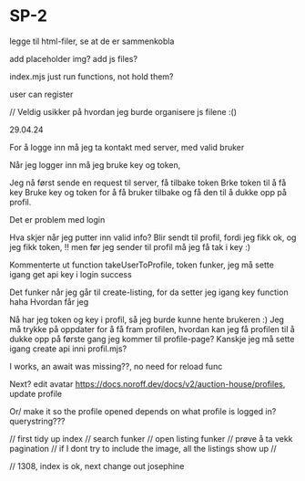 # SP-2

legge til html-filer, se at de er sammenkobla

add placeholder img?
add js files?

index.mjs just run functions, not hold them?

user can register

// Veldig usikker på hvordan jeg burde organisere js filene :()

29.04.24

For å logge inn må jeg ta kontakt med server, med valid bruker

Når jeg logger inn må jeg bruke key og token, 

Jeg nå først sende en request til server, få tilbake token
Brke token til å få key
Bruke key og token for å få bruker tilbake og få den til å dukke opp på profil.

Det er problem med login

Hva skjer når jeg putter inn valid info? 
Blir sendt til profil, fordi jeg fikk ok, og jeg fikk token, 
!! men før jeg sender til profil må jeg få tak i key :)

Kommenterte ut function takeUserToProfile, token funker, jeg må sette igang get api key i login success

Det funker når jeg går til create-listing, for da setter jeg igang key function haha
Hvordan får jeg 


Nå har jeg token og key i profil, så jeg burde kunne hente brukeren :)
Jeg må trykke på oppdater for å få fram profilen, hvordan kan jeg få profilen til å dukke opp på første gang jeg kommer til profile-page?
Kanskje jeg må sette igang create api inni profil.mjs?

I works, an await was missing??, no need for reload func

Next?
edit avatar
https://docs.noroff.dev/docs/v2/auction-house/profiles, update profile

Or/ make it so the profile opened depends on what profile is logged in?
querystring???

// first tidy up index
// search funker
// open listing funker
// prøve å ta vekk pagination
// if I dont try to include the image, all the listings show up
//

// 1308, index is ok, next change out josephine

